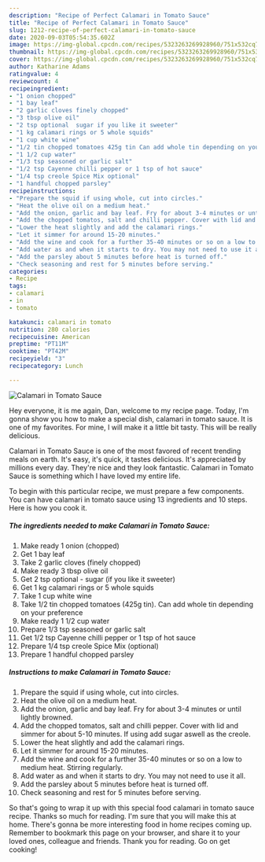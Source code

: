 ```yaml
---
description: "Recipe of Perfect Calamari in Tomato Sauce"
title: "Recipe of Perfect Calamari in Tomato Sauce"
slug: 1212-recipe-of-perfect-calamari-in-tomato-sauce
date: 2020-09-03T05:54:35.602Z
image: https://img-global.cpcdn.com/recipes/5323263269928960/751x532cq70/calamari-in-tomato-sauce-recipe-main-photo.jpg
thumbnail: https://img-global.cpcdn.com/recipes/5323263269928960/751x532cq70/calamari-in-tomato-sauce-recipe-main-photo.jpg
cover: https://img-global.cpcdn.com/recipes/5323263269928960/751x532cq70/calamari-in-tomato-sauce-recipe-main-photo.jpg
author: Katharine Adams
ratingvalue: 4
reviewcount: 4
recipeingredient:
- "1 onion chopped"
- "1 bay leaf"
- "2 garlic cloves finely chopped"
- "3 tbsp olive oil"
- "2 tsp optional  sugar if you like it sweeter"
- "1 kg calamari rings or 5 whole squids"
- "1 cup white wine"
- "1/2 tin chopped tomatoes 425g tin Can add whole tin depending on your preference"
- "1 1/2 cup water"
- "1/3 tsp seasoned or garlic salt"
- "1/2 tsp Cayenne chilli pepper or 1 tsp of hot sauce"
- "1/4 tsp creole Spice Mix optional"
- "1 handful chopped parsley"
recipeinstructions:
- "Prepare the squid if using whole, cut into circles."
- "Heat the olive oil on a medium heat."
- "Add the onion, garlic and bay leaf. Fry for about 3-4 minutes or until lightly browned."
- "Add the chopped tomatos, salt and chilli pepper. Cover with lid and simmer for about 5-10 minutes. If using add sugar aswell as the creole."
- "Lower the heat slightly and add the calamari rings."
- "Let it simmer for around 15-20 minutes."
- "Add the wine and cook for a further 35-40 minutes or so on a low to medium heat. Stirring regularly."
- "Add water as and when it starts to dry. You may not need to use it all."
- "Add the parsley about 5 minutes before heat is turned off."
- "Check seasoning and rest for 5 minutes before serving."
categories:
- Recipe
tags:
- calamari
- in
- tomato

katakunci: calamari in tomato 
nutrition: 280 calories
recipecuisine: American
preptime: "PT11M"
cooktime: "PT42M"
recipeyield: "3"
recipecategory: Lunch

---
```



![Calamari in Tomato Sauce](https://img-global.cpcdn.com/recipes/5323263269928960/751x532cq70/calamari-in-tomato-sauce-recipe-main-photo.jpg)

Hey everyone, it is me again, Dan, welcome to my recipe page. Today, I'm gonna show you how to make a special dish, calamari in tomato sauce. It is one of my favorites. For mine, I will make it a little bit tasty. This will be really delicious.



Calamari in Tomato Sauce is one of the most favored of recent trending meals on earth. It's easy, it's quick, it tastes delicious. It's appreciated by millions every day. They're nice and they look fantastic. Calamari in Tomato Sauce is something which I have loved my entire life.


To begin with this particular recipe, we must prepare a few components. You can have calamari in tomato sauce using 13 ingredients and 10 steps. Here is how you cook it.

<!--inarticleads1-->

##### The ingredients needed to make Calamari in Tomato Sauce:

1. Make ready 1 onion (chopped)
1. Get 1 bay leaf
1. Take 2 garlic cloves (finely chopped)
1. Make ready 3 tbsp olive oil
1. Get 2 tsp optional - sugar (if you like it sweeter)
1. Get 1 kg calamari rings or 5 whole squids
1. Take 1 cup white wine
1. Take 1/2 tin chopped tomatoes (425g tin). Can add whole tin depending on your preference
1. Make ready 1 1/2 cup water
1. Prepare 1/3 tsp seasoned or garlic salt
1. Get 1/2 tsp Cayenne chilli pepper or 1 tsp of hot sauce
1. Prepare 1/4 tsp creole Spice Mix (optional)
1. Prepare 1 handful chopped parsley




<!--inarticleads2-->

##### Instructions to make Calamari in Tomato Sauce:

1. Prepare the squid if using whole, cut into circles.
1. Heat the olive oil on a medium heat.
1. Add the onion, garlic and bay leaf. Fry for about 3-4 minutes or until lightly browned.
1. Add the chopped tomatos, salt and chilli pepper. Cover with lid and simmer for about 5-10 minutes. If using add sugar aswell as the creole.
1. Lower the heat slightly and add the calamari rings.
1. Let it simmer for around 15-20 minutes.
1. Add the wine and cook for a further 35-40 minutes or so on a low to medium heat. Stirring regularly.
1. Add water as and when it starts to dry. You may not need to use it all.
1. Add the parsley about 5 minutes before heat is turned off.
1. Check seasoning and rest for 5 minutes before serving.




So that's going to wrap it up with this special food calamari in tomato sauce recipe. Thanks so much for reading. I'm sure that you will make this at home. There's gonna be more interesting food in home recipes coming up. Remember to bookmark this page on your browser, and share it to your loved ones, colleague and friends. Thank you for reading. Go on get cooking!
